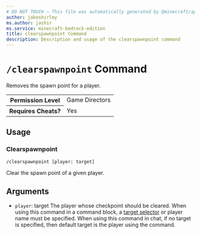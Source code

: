 ```yaml
---
# DO NOT TOUCH — This file was automatically generated by @minecraft/api-docs-generator, to report problems file an issue at https://github.com/Mojang/minecraft-scripting-libraries
author: jakeshirley
ms.author: jashir
ms.service: minecraft-bedrock-edition
title: clearspawnpoint Command
description: Description and usage of the clearspawnpoint command
---
```

# `/clearspawnpoint` Command
Removes the spawn point for a player.

<table>
  <tr>
    <th>Permission Level</th>
    <td>Game Directors</td>
  </tr>
  <tr>
    <th>Requires Cheats?</th>
    <td>Yes</td>
  </tr>
</table>

## Usage
### Clearspawnpoint
`/clearspawnpoint [player: target]`

Clear the spawn point of a given player.

## Arguments
- `player`: target
The player whose checkpoint should be cleared. When using this command in a command block, a [target selector](https://learn.microsoft.com/minecraft/creator/documents/commandsintroduction#target-selectors) or player name must be specified. When using this command in chat, if no target is specified, then default target is the player using the command.
